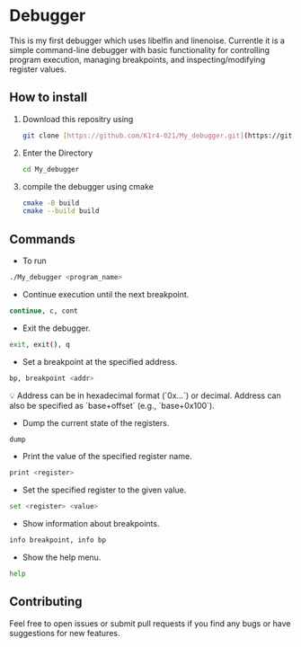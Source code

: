 # Debugger

This is my first debugger which uses libelfin and linenoise.
Currentle it is a simple command-line debugger with basic functionality for controlling program execution, managing breakpoints, and inspecting/modifying register values. 

## How to install

1. Download this repositry using
    
    ```bash
    git clone [https://github.com/K1r4-021/My_debugger.git](https://github.com/K1r4-021/My_debugger.git)
    ```
    
2. Enter the Directory 
    
    ```bash
    cd My_debugger
    ```
    
3. compile the debugger using cmake
    
    ```bash
    cmake -B build
    cmake --build build
    ```
    

## Commands

- To run

```bash
./My_debugger <program_name>
```

- Continue execution until the next breakpoint.
```bash
continue, c, cont
```

- Exit the debugger.
```bash
exit, exit(), q
```

- Set a breakpoint at the specified address.
```bash
bp, breakpoint <addr>
```
<aside>
💡 Address can be in hexadecimal format (`0x...`) or decimal.
Address can also be specified as `base+offset` (e.g., `base+0x100`).
</aside>

- Dump the current state of the registers.
```bash
dump
```

- Print the value of the specified register name.
```bash
print <register>
```

- Set the specified register to the given value.
```bash
set <register> <value>
```

- Show information about breakpoints.
```bash
info breakpoint, info bp
```

- Show the help menu.
```bash
help
```

## Contributing
Feel free to open issues or submit pull requests if you find any bugs or have suggestions for new features.
